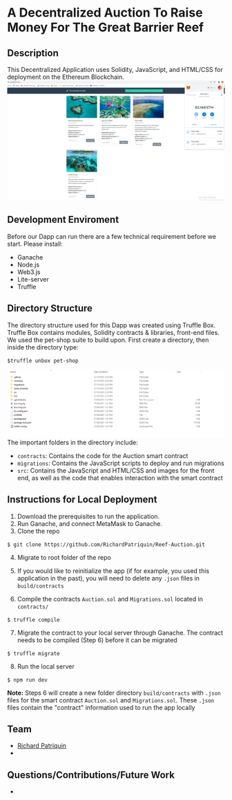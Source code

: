 # A Decentralized Auction To Raise Money For The Great Barrier Reef 
## Description
This Decentralized Application uses Solidity, JavaScript, and HTML/CSS for deployment on the Ethereum Blockchain.
![Homepage](https://github.com/RichardPatriquin/Reef-Auction/blob/main/images/homepage.png)

## Development Enviroment
Before our Dapp can run there are a few technical requirement before we start. Please install:
- Ganache
- Node.js
- Web3.js
- Lite-server
- Truffle

## Directory Structure
The directory structure used for this Dapp was created using Truffle Box. Truffle Box contains modules, Solidity contracts & libraries, front-end files. We used the pet-shop suite to build upon.
First create a directory, then inside the directory type:
```
$truffle unbox pet-shop
```
![Directory](https://github.com/RichardPatriquin/Reef-Auction/blob/main/images/directory.png)
The important folders in the directory include:
- `contracts`: Contains the code for the Auction smart contract
- `migrations`: Contains the JavaScript scripts to deploy and run migrations 
- `src`: Contains the JavaScript and HTML/CSS and images for the front end, as well as the code that enables interaction with the smart contract


## Instructions for Local Deployment
1. Download the prerequisites to run the application. 
2. Run Ganache, and connect MetaMask to Ganache.
3. Clone the repo
```
$ git clone https://github.com/RichardPatriquin/Reef-Auction.git
```
4. Migrate to root folder of the repo
5. If you would like to reinitialize the app (if for example, you used this application in the past), you will need to delete any `.json` files in `build/contracts`

6. Compile the contracts `Auction.sol` and `Migrations.sol` located in `contracts/`
```
$ truffle compile
```
7. Migrate the contract to your local server through Ganache. The contract needs to be compiled (Step 6) before it can be migrated
```
$ truffle migrate
```
8. Run the local server
```
$ npm run dev
```

**Note:** Steps 6 will create a new folder directory `build/contracts` with `.json` files for the smart contract `Auction.sol` and `Migrations.sol`. These `.json` files contain the "contract" information used to run the app locally

## Team
- [Richard Patriquin](https://github.com/RichardPatriquin)
-

## Questions/Contributions/Future Work
- 